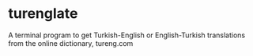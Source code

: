 # turenglate
A terminal program to get Turkish-English or English-Turkish translations from the online dictionary, tureng.com
